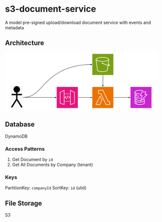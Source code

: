 # s3-document-service

A model pre-signed upload/download document service with events and metadata

## Architecture

![image](ArchDiagram.png)

## Database

DynamoDB

### Access Patterns

1. Get Document by `id`
2. Get All Documents by Company (tenant)

### Keys

PartitionKey: `companyId`
SortKey: `id` (ulid)

## File Storage

S3
